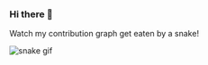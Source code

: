 ### Hi there 👋


Watch my contribution graph get eaten by a snake!

![snake gif](https://github.com/coldpigli/coldpigli/SnakeEater/output/github-contribution-grid-snake.gif)

<!--
**coldpigli/coldpigli** is a ✨ _special_ ✨ repository because its `README.md` (this file) appears on your GitHub profile.

Here are some ideas to get you started:

- 🔭 I’m currently working on ...
- 🌱 I’m currently learning ...
- 👯 I’m looking to collaborate on ...
- 🤔 I’m looking for help with ...
- 💬 Ask me about ...
- 📫 How to reach me: ...
- 😄 Pronouns: ...
- ⚡ Fun fact: ...
-->
